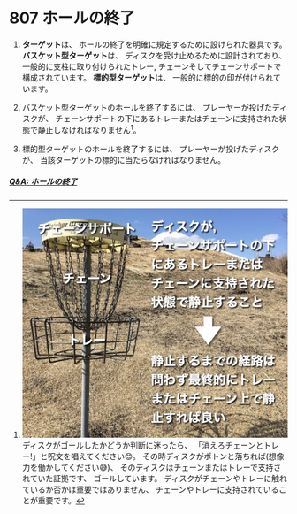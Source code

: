 # 807 ホールの終了

1. **ターゲット**は、
ホールの終了を明確に規定するために設けられた器具です。
**バスケット型ターゲット**は、
ディスクを受け止めるために設計されており、
一般的に支柱に取り付けられたトレー, チェーンそしてチェーンサポートで構成されています。
**標的型ターゲット**は、
一般的に標的の印が付けられています。

1. バスケット型ターゲットのホールを終了するには、
プレーヤーが投げたディスクが、
チェーンサポートの下にあるトレーまたはチェーンに支持された状態で静止しなければなりません[^807.2]。

1. 標的型ターゲットのホールを終了するには、
プレーヤーが投げたディスクが、
当該ターゲットの標的に当たらなければなりません。

##### [Q&A: ホールの終了](qa-com)



[^807.2]: ![バスケット型ターゲット例](assets/img/bascket-target.jpg)
ディスクがゴールしたかどうか判断に迷ったら、
「消えろチェーンとトレー!」と呪文を唱えてください😊。
その時ディスクがポトンと落ちれば(想像力を働かしてください😅)、
そのディスクはチェーンまたはトレーで支持されていた証拠です、
ゴールしています。
ディスクがチェーンやトレーに触れているか否かは重要ではありません、
チェーンやトレーに支持されていることが重要です。
